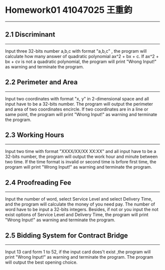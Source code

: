 # Homework01  41047025 王重鈞
---

## 2.1 Discriminant
---
Input three 32-bits number a,b,c with format "a,b,c" , the program will calculate how many answer of quadratic polynomial ax^2 + bx + c.
If ax^2 + bx + cv is not a quadratic polynomial, the program will print "Wrong Input!" as warning and terminate the program.



## 2.2 Perimeter and Area
---
Input two coordinates with format "x, y" in 2-dimensional space and all input have to be a 32-bits number.
The program will output the perimeter and area of two coordinates encircle.
If two coordinates are in a line or same point, the program will print "Wrong Input!" as warning and terminate the program.



## 2.3 Working Hours
---
Input two time with format "XXXX/XX/XX XX:XX" and all input have to be a 32-bits number, the program will output the work hour and minute between two time.
If the time format is invalid or second time is brfore first time, the program will print "Wrong Input!" as warning and terminate the program.



## 2.4 Proofreading Fee
---
Input the number of word, select Service Level and select Delivery Time, and the program will calculate the money of you need pay.
The number of word have to be input a 32-bits integers.
Besides, if not or you input the not exist options of Service Level and Delivery Time, the program will print "Wrong Input!" as warning and terminate the program.



## 2.5 Bidding System for Contract Bridge
---
Input 13 card form 1 to 52, if the input card does't exist ,the program will print "Wrong Input!" as warning and terminate the program.
The program will output the best opening choice.